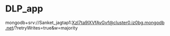# DLP_app


mongodb+srv://Sanket_jagtap1:XzI7ta9lXVfAvGvf@cluster0.iz0bg.mongodb.net/?retryWrites=true&w=majority